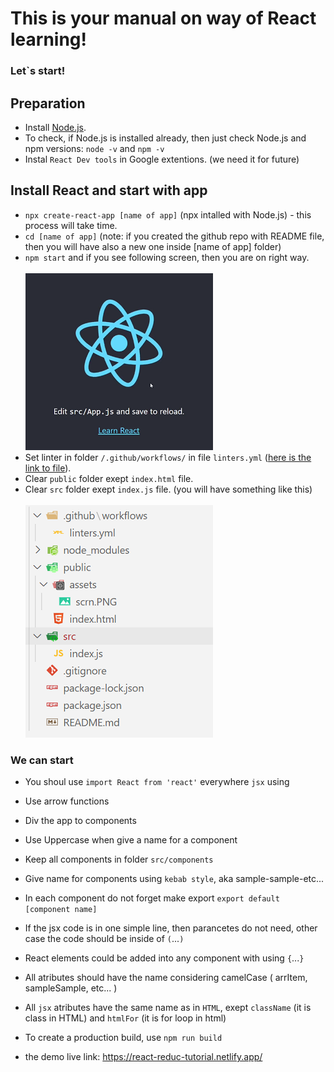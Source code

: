 # This is your manual on way of React learning!

### Let`s start!

## Preparation

- Install [Node.js](https://nodejs.org/en/).
- To check, if Node.js is installed already, then just check Node.js and npm versions: `node -v` and `npm -v`
- Instal `React Dev tools` in Google extentions. (we need it for future)

## Install React and start with app

- `npx create-react-app [name of app]` (npx intalled with Node.js) - this process will take time.
- `cd [name of app]` (note: if you created the github repo with README file, then you will have also a new one inside [name of app] folder)
- `npm start` and if you see following screen, then you are on right way.
<br><br>![screen](./public/assets/scrn.PNG)
- Set linter in folder `/.github/workflows/` in file `linters.yml` ([here is the link to file](https://github.com/elmar8287/react_redux_tuto/blob/dev/.github/workflows/linters.yml)).
- Clear `public` folder exept `index.html` file.
- Clear `src` folder exept `index.js` file. (you will have something like this)
<br><br>![screen](./public/assets/structure.PNG)
### We can start

- You shoul use `import React from 'react'` everywhere `jsx` using
- Use arrow functions
- Div the app to components
- Use Uppercase when give a name for a component 
- Keep all components in folder `src/components`
- Give name for components using `kebab style`, aka sample-sample-etc...
- In each component do not forget make export `export default [component name]`
- If the jsx code is in one simple line, then parancetes do not need, other case the code should be inside of `(`...`)`
- React elements could be added into any component with using `{`...`}`
- All atributes should have the name considering camelCase ( arrItem, sampleSample, etc... )
- All `jsx` atributes have the same name as in `HTML`, exept `className` (it is class in HTML) and `htmlFor` (it is for loop in html)
- To create a production build, use `npm run build` 

- the demo live link: https://react-reduc-tutorial.netlify.app/